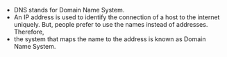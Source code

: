 - DNS stands for Domain Name System.
- An IP address is used to identify the connection of a host to the internet uniquely. But, people prefer to use the names instead of addresses. Therefore,
- the system that maps the name to the address is known as Domain Name System.